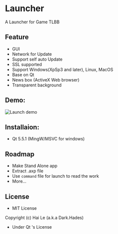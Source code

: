 # Launcher

A Launcher for Game TLBB

## Feature

- GUI
- Network for Update
- Support self auto Update
- SSL supported
- Support Windows(XpSp3 and later), Linux, MacOS
- Base on Qt
- News box (ActiveX Web browser)
- Transparent background

## Demo:

![Launch demo](https://i.imgur.com/LFuUk2d.png)

## Installaion:

- Qt 5.5.1 (MingW/MSVC for windows)

## Roadmap

- Make Stand Alone app
- Extract .axp file
- Use `command` file for launch to read the work
- More...

## License

- MIT License

Copyright (c) Hai Le (a.k.a Dark.Hades)

- Under Qt 's License
